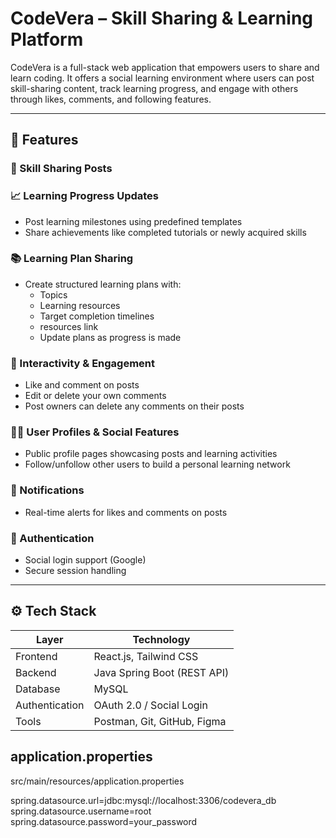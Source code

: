 # CodeVera – Skill Sharing & Learning Platform

CodeVera is a full-stack web application that empowers users to share and learn  coding. It offers a social learning environment where users can post skill-sharing content, track learning progress, and engage with others through likes, comments, and following features.

---

## 🚀 Features

### 📸 Skill Sharing Posts

### 📈 Learning Progress Updates
- Post learning milestones using predefined templates
- Share achievements like completed tutorials or newly acquired skills

### 📚 Learning Plan Sharing
- Create structured learning plans with:
  - Topics
  - Learning resources
  - Target completion timelines
  - resources link
  - Update plans as progress is made

### 💬 Interactivity & Engagement
- Like and comment on posts
- Edit or delete your own comments
- Post owners can delete any comments on their posts

### 🙋‍♂️ User Profiles & Social Features
- Public profile pages showcasing posts and learning activities
- Follow/unfollow other users to build a personal learning network

### 🔔 Notifications
- Real-time alerts for likes and comments on posts

### 🔐 Authentication
- Social login support (Google)
- Secure session handling

---

## ⚙️ Tech Stack

| Layer         | Technology                          |
|---------------|-------------------------------------|
| Frontend      | React.js, Tailwind CSS              |
| Backend       | Java Spring Boot (REST API)         |
| Database      | MySQL                               |
| Authentication| OAuth 2.0 / Social Login            |
| Tools         | Postman, Git, GitHub, Figma         |

## application.properties
 src/main/resources/application.properties
 
 spring.datasource.url=jdbc:mysql://localhost:3306/codevera_db
 spring.datasource.username=root
 spring.datasource.password=your_password

